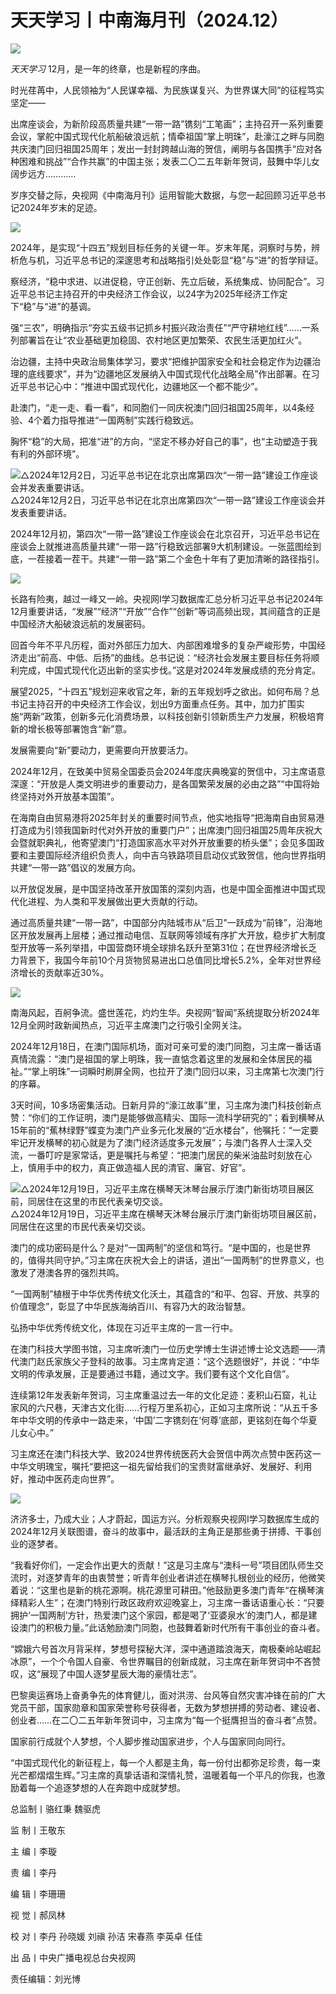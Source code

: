 # 天天学习丨中南海月刊（2024.12）

![](https://k.sinaimg.cn/n/news/crawl/59/w550h309/20250104/6b1e-81b223195d888677c9ce05bbec1fbaff.jpg/w700d1q75cms.jpg?by=cms_fixed_width)

 _天天学习_ 12月，是一年的终章，也是新程的序曲。

时光荏苒中，人民领袖为“人民谋幸福、为民族谋复兴、为世界谋大同”的征程笃实坚定——

出席座谈会，为新阶段高质量共建“一带一路”镌刻“工笔画”；主持召开一系列重要会议，掌舵中国式现代化航船破浪远航；情牵祖国“掌上明珠”，赴濠江之畔与同胞共庆澳门回归祖国25周年；发出一封封跨越山海的贺信，阐明与各国携手“应对各种困难和挑战”“合作共赢”的中国主张；发表二〇二五年新年贺词，鼓舞中华儿女阔步远方…………

岁序交替之际，央视网《中南海月刊》运用智能大数据，与您一起回顾习近平总书记2024年岁末的足迹。

![](https://k.sinaimg.cn/n/news/crawl/228/w550h1278/20250104/41eb-4e989de4936e711bb3014964f5807bb6.jpg/w700d1q75cms.jpg?by=cms_fixed_width)

2024年，是实现“十四五”规划目标任务的关键一年。岁末年尾，洞察时与势，辨析危与机，习近平总书记的深邃思考和战略指引处处彰显“稳”与“进”的哲学辩证。

察经济，“稳中求进、以进促稳，守正创新、先立后破，系统集成、协同配合”。习近平总书记主持召开的中央经济工作会议，以24字为2025年经济工作定下“稳”与“进”的基调。

强“三农”，明确指示“夯实五级书记抓乡村振兴政治责任”“严守耕地红线”……一系列部署旨在让“农业基础更加稳固、农村地区更加繁荣、农民生活更加红火”。

治边疆，主持中央政治局集体学习，要求“把维护国家安全和社会稳定作为边疆治理的底线要求”，并为“边疆地区发展纳入中国式现代化战略全局”作出部署。在习近平总书记心中：“推进中国式现代化，边疆地区一个都不能少”。

赴澳门，“走一走、看一看”，和同胞们一同庆祝澳门回归祖国25周年，以4条经验、4个着力指导推进“一国两制”实践行稳致远。

胸怀“稳”的大局，把准“进”的方向，“坚定不移办好自己的事”，也“主动塑造于我有利的外部环境”。

![△2024年12月2日，习近平总书记在北京出席第四次“一带一路”建设工作座谈会并发表重要讲话。](https://k.sinaimg.cn/n/news/crawl/198/w550h448/20250104/6aae-b276687d33f243f7958b3c54ec6a1709.jpg/w700d1q75cms.jpg?by=cms_fixed_width)△2024年12月2日，习近平总书记在北京出席第四次“一带一路”建设工作座谈会并发表重要讲话。

2024年12月初，第四次“一带一路”建设工作座谈会在北京召开，习近平总书记在座谈会上就推进高质量共建“一带一路”行稳致远部署9大机制建设。一张蓝图绘到底，一茬接着一茬干。共建“一带一路”第二个金色十年有了更加清晰的路径指引。

![](https://k.sinaimg.cn/n/news/crawl/575/w550h825/20250104/7c5c-d3c53cb4d42fbe6bd157c0e5d822c1e5.jpg/w700d1q75cms.jpg?by=cms_fixed_width)

长路有险夷，越过一峰又一岭。央视网I学习数据库汇总分析习近平总书记2024年12月重要讲话，“发展”“经济”“开放”“合作”“创新”等词高频出现，其间蕴含的正是中国经济大船破浪远航的发展密码。

回首今年不平凡历程，面对外部压力加大、内部困难增多的复杂严峻形势，中国经济走出“前高、中低、后扬”的曲线。总书记说：“经济社会发展主要目标任务将顺利完成，中国式现代化迈出新的坚实步伐。”这是对2024年发展成绩的充分肯定。

展望2025，“十四五”规划迎来收官之年，新的五年规划呼之欲出。如何布局？总书记主持召开的中央经济工作会议，划出9方面重点任务。其中，加力扩围实施“两新”政策，创新多元化消费场景，以科技创新引领新质生产力发展，积极培育新的增长极等部署饱含“新”意。

发展需要向“新”要动力，更需要向开放要活力。

2024年12月，在致美中贸易全国委员会2024年度庆典晚宴的贺信中，习主席语意深邃：“开放是人类文明进步的重要动力，是各国繁荣发展的必由之路”“中国将始终坚持对外开放基本国策”。

在海南自由贸易港将2025年封关的重要时间节点，他实地指导“把海南自由贸易港打造成为引领我国新时代对外开放的重要门户”；出席澳门回归祖国25周年庆祝大会暨就职典礼，他寄望澳门“打造国家高水平对外开放重要的桥头堡”；会见多国政要和主要国际经济组织负责人，向中吉乌铁路项目启动仪式致贺信，他向世界指明共建“一带一路”倡议的发展方向。

以开放促发展，是中国坚持改革开放国策的深刻内涵，也是中国全面推进中国式现代化进程、为人类和平发展做出更大贡献的行动。

通过高质量共建“一带一路”，中国部分内陆城市从“后卫”一跃成为“前锋”，沿海地区开放发展再上层楼；通过推动电信、互联网等领域有序扩大开放，稳步扩大制度型开放等一系列举措，中国营商环境全球排名跃升至第31位；在世界经济增长乏力背景下，我国今年前10个月货物贸易进出口总值同比增长5.2%，全年对世界经济增长的贡献率近30%。

![](https://k.sinaimg.cn/n/news/crawl/681/w550h931/20250104/a08a-a0a216a4b883749f58c7004a3a5abf9d.jpg/w700d1q75cms.jpg?by=cms_fixed_width)

南海风起，百舸争流。盛世莲花，灼灼生华。央视网“智闻”系统提取分析2024年12月全网时政新闻热点，习近平主席澳门之行吸引全网关注。

2024年12月18日，在澳门国际机场，面对可亲可爱的澳门同胞，习主席一番话语真情流露：“澳门是祖国的掌上明珠，我一直惦念着这里的发展和全体居民的福祉。”“掌上明珠”一词瞬时刷屏全网，也拉开了澳门回归以来，习主席第七次澳门行的序幕。

3天时间，10多场密集活动。日新月异的“濠江故事”里，习主席为澳门科技创新点赞：“你们的工作证明，澳门是能够做高精尖、国际一流科学研究的”；看到横琴从15年前的“蕉林绿野”蝶变为澳门产业多元化发展的“近水楼台”，他嘱托：“一定要牢记开发横琴的初心就是为了澳门经济适度多元发展”；与澳门各界人士深入交流，一番叮咛是家常话，更是嘱托与希望：“把澳门居民的柴米油盐时刻放在心上，慎用手中的权力，真正做造福人民的清官、廉官、好官”。

![△2024年12月19日，习近平主席在横琴天沐琴台展示厅澳门新街坊项目展区前，同居住在这里的市民代表亲切交谈。](https://k.sinaimg.cn/n/news/crawl/135/w550h385/20250104/566a-5e9fb013876c58955f51b34969faf7a8.jpg/w700d1q75cms.jpg?by=cms_fixed_width)△2024年12月19日，习近平主席在横琴天沐琴台展示厅澳门新街坊项目展区前，同居住在这里的市民代表亲切交谈。

澳门的成功密码是什么？是对“一国两制”的坚信和笃行。“是中国的，也是世界的，值得共同守护。”习主席在庆祝大会上的讲话，道出“一国两制”的世界意义，也激发了港澳各界的强烈共鸣。

“一国两制”植根于中华优秀传统文化沃土，其蕴含的“和平、包容、开放、共享的价值理念”，彰显了中华民族海纳百川、有容乃大的政治智慧。

弘扬中华优秀传统文化，体现在习近平主席的一言一行中。

在澳门科技大学图书馆，习主席听澳门一位历史学博士生讲述博士论文选题——清代澳门赵氏家族父子登科的故事。习主席肯定道：“这个选题很好”，并说：“中华文明的传承发展，正是要通过书籍，通过文字。我们要有这个文化自信”。

连续第12年发表新年贺词，习主席重温过去一年的文化足迹：麦积山石窟，礼让家风的六尺巷，天津古文化街……行程万里系初心，正如习主席所说：“从五千多年中华文明的传承中一路走来，‘中国’二字镌刻在‘何尊’底部，更铭刻在每个华夏儿女心中。”

习主席还在澳门科技大学、致2024世界传统医药大会贺信中两次点赞中医药这一中华文明瑰宝，嘱托“要把这一祖先留给我们的宝贵财富继承好、发展好、利用好，推动中医药走向世界”。

![](https://k.sinaimg.cn/n/news/crawl/119/w550h1169/20250104/2068-334a58a4b8d4d2aa894b3670b84b6c00.jpg/w700d1q75cms.jpg?by=cms_fixed_width)

济济多士，乃成大业；人才蔚起，国运方兴。分析观察央视网I学习数据库生成的2024年12月关联图谱，奋斗的故事中，最活跃的主角正是那些勇于拼搏、干事创业的逐梦者。

“我看好你们，一定会作出更大的贡献！”这是习主席与“澳科一号”项目团队师生交流时，对逐梦青年的由衷赞誉；听青年创业者讲述在横琴扎根创业的经历，他微笑着说：“这里也是新的桃花源啊。桃花源里可耕田。”他鼓励更多澳门青年“在横琴演绎精彩人生”；在澳门特别行政区政府欢迎晚宴上，习主席一番话语重心长：“只要拥护‘一国两制’方针，热爱澳门这个家园，都是喝了‘亚婆泉水’的澳门人，都是建设澳门的积极力量。”此话勉励澳门同胞，也鼓舞着新时代所有干事创业的奋斗者。

“嫦娥六号首次月背采样，梦想号探秘大洋，深中通道踏浪海天，南极秦岭站崛起冰原”，一个个令国人自豪、令世界瞩目的创新成就，习主席在新年贺词中不吝赞叹，这“展现了中国人逐梦星辰大海的豪情壮志”。

巴黎奥运赛场上奋勇争先的体育健儿，面对洪涝、台风等自然灾害冲锋在前的广大党员干部，国家勋章和国家荣誉称号获得者，无数为梦想拼搏的劳动者、建设者、创业者……在二〇二五年新年贺词中，习主席为“每一个挺膺担当的奋斗者”点赞。

国家前行成就个人梦想，个人脚步推动国家进步，个人与国家同向同行。

“中国式现代化的新征程上，每一个人都是主角，每一份付出都弥足珍贵，每一束光芒都熠熠生辉。”习主席的真挚话语和深情礼赞，温暖着每一个平凡的你我，也激励着每一个追逐梦想的人在奔跑中成就梦想。

总监制丨骆红秉 魏驱虎

监 制丨王敬东

主 编丨李璇

责 编丨李丹

编 辑丨李珊珊

视 觉丨郝凤林

校 对丨李丹 孙晓媛 刘禛 孙洁 宋春燕 李英卓 任佳

出 品丨中央广播电视总台央视网

责任编辑：刘光博

